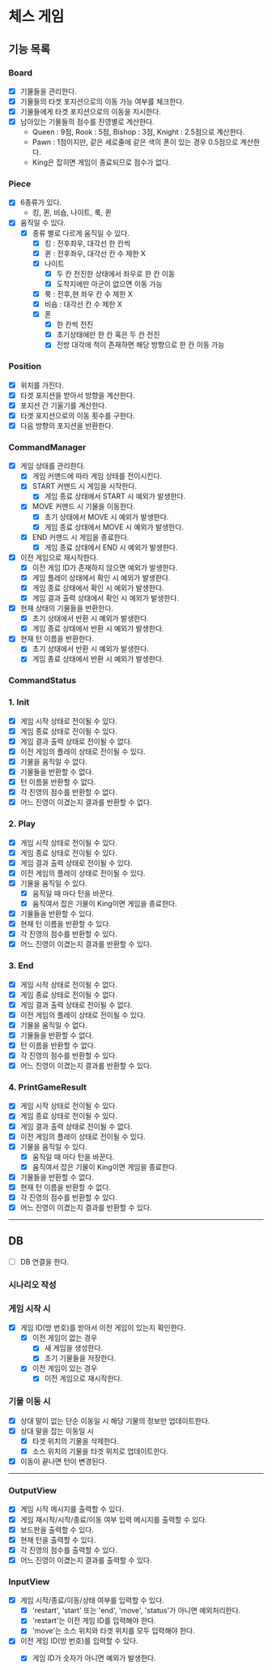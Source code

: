# 체스 게임

## 기능 목록

### Board
- [x] 기물들을 관리한다.
- [x] 기물들의 타겟 포지션으로의 이동 가능 여부를 체크한다.
- [x] 기물들에게 타겟 포지션으로의 이동을 지시한다.
- [x] 남아있는 기물들의 점수를 진영별로 계산한다.
  - Queen : 9점, Rook : 5점, Bishop : 3점, Knight : 2.5점으로 계산한다.
  - Pawn : 1점이지만, 같은 세로줄에 같은 색의 폰이 있는 경우 0.5점으로 계산한다.
  - King은 잡히면 게임이 종료되므로 점수가 없다.

### Piece
- [x] 6종류가 있다.
  - 킹, 퀸, 비숍, 나이트, 룩, 퀸
- [x] 움직일 수 있다.
  - [x] 종류 별로 다르게 움직일 수 있다.
    - [x] 킹 : 전후좌우, 대각선 한 칸씩
    - [x] 퀸 : 전후좌우, 대각선 칸 수 제한 X
    - [x] 나이트
      - [x] 두 칸 전진한 상태에서 좌우로 한 칸 이동
      - [x] 도착지에만 아군이 없으면 이동 가능
    - [x] 룩 : 전후,현 좌우 칸 수 제한 X
    - [x] 비숍 : 대각선 칸 수 제한 X
    - [x] 폰
      - [x] 한 칸씩 전진
      - [x] 초기상태에만 한 칸 혹은 두 칸 전진
      - [x] 전방 대각에 적이 존재하면 해당 방향으로 한 칸 이동 가능

### Position
- [x] 위치를 가진다.
- [x] 타겟 포지션을 받아서 방향을 계산한다.
- [x] 포지션 간 기울기를 계산한다.
- [x] 타겟 포지션으로의 이동 횟수를 구한다.
- [x] 다음 방향의 포지션을 반환한다.

### CommandManager
- [x] 게임 상태를 관리한다.
  - [x] 게임 커맨드에 따라 게임 상태를 전이시킨다. 
  - [x] START 커맨드 시 게임을 시작한다.
    - [x] 게임 종료 상태에서 START 시 예외가 발생한다.
  - [x] MOVE 커맨드 시 기물을 이동한다.
    - [x] 초기 상태에서 MOVE 시 예외가 발생한다.
    - [x] 게임 종료 상태에서 MOVE 시 예외가 발생한다.
  - [x] END 커맨드 시 게임을 종료한다.
    - [x] 게임 종료 상태에서 END 시 예외가 발생한다.
- [x] 이전 게임으로 재시작한다.
  - [x] 이전 게임 ID가 존재하지 않으면 예외가 발생한다.
  - [x] 게임 플레이 상태에서 확인 시 예외가 발생한다.
  - [x] 게임 종료 상태에서 확인 시 예외가 발생한다.
  - [x] 게임 결과 출력 상태에서 확인 시 예외가 발생한다.
- [x] 현재 상태의 기물들을 반환한다.
  - [x] 초기 상태에서 반환 시 예외가 발생한다.
  - [x] 게임 종료 상태에서 반환 시 예외가 발생한다.
- [x] 현재 턴 이름을 반환한다.
  - [x] 초기 상태에서 반환 시 예외가 발생한다.
  - [x] 게임 종료 상태에서 반환 시 예외가 발생한다.

### CommandStatus

### 1. Init
  - [x] 게임 시작 상태로 전이될 수 있다.
  - [x] 게임 종료 상태로 전이될 수 있다.
  - [x] 게임 결과 출력 상태로 전이될 수 없다.
  - [x] 이전 게임의 플레이 상태로 전이될 수 있다.
  - [x] 기물을 움직일 수 없다.
  - [x] 기물들을 반환할 수 없다.
  - [x] 턴 이름을 반환할 수 없다.
  - [x] 각 진영의 점수를 반환할 수 없다.
  - [x] 어느 진영이 이겼는지 결과를 반환할 수 없다.

### 2. Play
- [x] 게임 시작 상태로 전이될 수 있다.
- [x] 게임 종료 상태로 전이될 수 있다.
- [x] 게임 결과 출력 상태로 전이될 수 있다.
- [x] 이전 게임의 플레이 상태로 전이될 수 있다.
- [x] 기물을 움직일 수 있다.
  - [x] 움직일 때 마다 턴을 바꾼다.
  - [x] 움직여서 잡은 기물이 King이면 게임을 종료한다.
- [x] 기물들을 반환할 수 있다.
- [x] 현재 턴 이름을 반환할 수 있다.
- [x] 각 진영의 점수를 반환할 수 있다.
- [x] 어느 진영이 이겼는지 결과를 반환할 수 있다.

### 3. End
- [x] 게임 시작 상태로 전이될 수 없다.
- [x] 게임 종료 상태로 전이될 수 없다.
- [x] 게임 결과 출력 상태로 전이될 수 없다.
- [x] 이전 게임의 플레이 상태로 전이될 수 있다.
- [x] 기물을 움직일 수 없다.
- [x] 기물들을 반환할 수 없다.
- [x] 턴 이름을 반환할 수 없다.
- [x] 각 진영의 점수를 반환할 수 있다.
- [x] 어느 진영이 이겼는지 결과를 반환할 수 있다.

### 4. PrintGameResult
- [x] 게임 시작 상태로 전이될 수 있다.
- [x] 게임 종료 상태로 전이될 수 있다.
- [x] 게임 결과 출력 상태로 전이될 수 없다.
- [x] 이전 게임의 플레이 상태로 전이될 수 있다.
- [x] 기물을 움직일 수 있다.
  - [x] 움직일 때 마다 턴을 바꾼다.
  - [x] 움직여서 잡은 기물이 King이면 게임을 종료한다.
- [x] 기물들을 반환할 수 없다.
- [x] 현재 턴 이름을 반환할 수 없다.
- [x] 각 진영의 점수를 반환할 수 있다.
- [x] 어느 진영이 이겼는지 결과를 반환할 수 있다.

---
## DB

- [ ] DB 연결을 한다.
  

### 시나리오 작성

### 게임 시작 시
- [x] 게임 ID(방 번호)를 받아서 이전 게임이 있는지 확인한다.
  - [x] 이전 게임이 없는 경우
    - [x] 새 게임을 생성한다.
    - [x] 초기 기물들을 저장한다.
  - [x] 이전 게임이 있는 경우
    - [x] 이전 게임으로 재시작한다.

### 기물 이동 시
- [x] 상대 말이 없는 단순 이동일 시 해당 기물의 정보만 업데이트한다.
- [x] 상대 말을 잡는 이동일 시
  - [x] 타겟 위치의 기물을 삭제한다.
  - [x] 소스 위치의 기물을 타겟 위치로 업데이트한다.
- [x] 이동이 끝나면 턴이 변경된다.
---

### OutputView
- [x] 게임 시작 메시지를 출력할 수 있다.
- [x] 게임 재시작/시작/종료/이동 여부 입력 메시지를 출력할 수 있다.
- [x] 보드판을 출력할 수 있다.
- [x] 현재 턴을 출력할 수 있다.
- [x] 각 진영의 점수를 출력할 수 있다.
- [x] 어느 진영이 이겼는지 결과를 출력할 수 있다.

### InputView
- [x] 게임 시작/종료/이동/상태 여부를 입력할 수 있다.
  - [x] 'restart', 'start' 또는 'end', 'move', 'status'가 아니면 예외처리한다.
  - [x] 'restart'는 이전 게임 ID를 입력해야 한다.
  - [x] 'move'는 소스 위치와 타겟 위치를 모두 입력해야 한다.

- [x] 이전 게임 ID(방 번호)를 입력할 수 있다.
  - [x] 게임 ID가 숫자가 아니면 예외가 발생한다.

